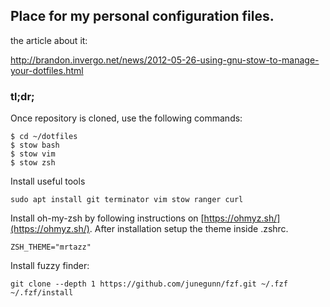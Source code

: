 ## Place for my personal configuration files.

the article about it: 

http://brandon.invergo.net/news/2012-05-26-using-gnu-stow-to-manage-your-dotfiles.html


### tl;dr;

Once repository is cloned, use the following commands:
```
$ cd ~/dotfiles
$ stow bash
$ stow vim
$ stow zsh
```


Install useful tools
```
sudo apt install git terminator vim stow ranger curl
```

Install oh-my-zsh by following instructions on [https://ohmyz.sh/](https://ohmyz.sh/). After installation setup the theme inside .zshrc.
```
ZSH_THEME="mrtazz"
```

Install fuzzy finder:
```
git clone --depth 1 https://github.com/junegunn/fzf.git ~/.fzf
~/.fzf/install
```

